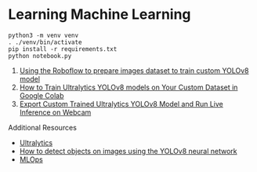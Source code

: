 # Learning Machine Learning

```
python3 -m venv venv
. ./venv/bin/activate
pip install -r requirements.txt
python notebook.py
```

1. [Using the Roboflow to prepare images dataset to train custom YOLOv8 model](https://www.youtube.com/watch?v=sLZRfzaRBwg&t=394s)
2. [How to Train Ultralytics YOLOv8 models on Your Custom Dataset in Google Colab](https://www.youtube.com/watch?v=LNwODJXcvt4)
3. [Export Custom Trained Ultralytics YOLOv8 Model and Run Live Inference on Webcam](https://www.youtube.com/watch?v=WbomGeoOT_k)

Additional Resources
- [Ultralytics](https://docs.ultralytics.com/models/)
- [How to detect objects on images using the YOLOv8 neural network](https://dev.to/andreygermanov/a-practical-introduction-to-object-detection-with-yolov8-neural-network-3n8c#prepare_data)
- [MLOps](https://neptune.ai/blog/best-mlops-tools-for-computer-vision-project)